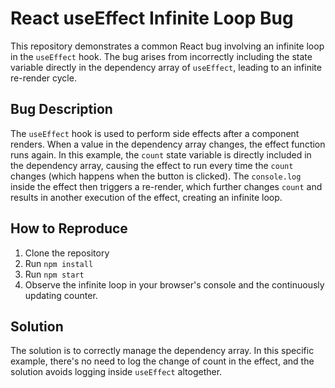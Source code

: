 # React useEffect Infinite Loop Bug

This repository demonstrates a common React bug involving an infinite loop in the `useEffect` hook. The bug arises from incorrectly including the state variable directly in the dependency array of `useEffect`, leading to an infinite re-render cycle.

## Bug Description
The `useEffect` hook is used to perform side effects after a component renders.  When a value in the dependency array changes, the effect function runs again. In this example, the `count` state variable is directly included in the dependency array, causing the effect to run every time the `count` changes (which happens when the button is clicked).  The `console.log` inside the effect then triggers a re-render, which further changes `count` and results in another execution of the effect, creating an infinite loop.

## How to Reproduce
1. Clone the repository
2. Run `npm install`
3. Run `npm start`
4. Observe the infinite loop in your browser's console and the continuously updating counter.

## Solution
The solution is to correctly manage the dependency array. In this specific example, there's no need to log the change of count in the effect, and the solution avoids logging inside `useEffect` altogether.